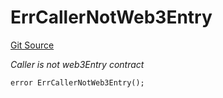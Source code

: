 # ErrCallerNotWeb3Entry
[Git Source](https://github.com/Crossbell-Box/Crossbell-Contracts/blob/638047aa8a24788643a179bc4e4bad5b13618581/contracts/libraries/Error.sol)

*Caller is not web3Entry contract*


```solidity
error ErrCallerNotWeb3Entry();
```

